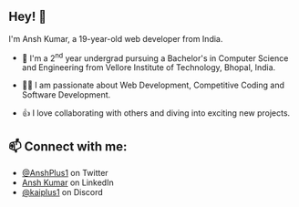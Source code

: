 ## Hey! 👋
I'm Ansh Kumar, a 19-year-old web developer from India.

- 🔭 I'm a 2<sup>nd</sup> year undergrad pursuing a Bachelor's in Computer Science and Engineering from Vellore Institute of Technology, Bhopal, India.

- 👨‍💻 I am passionate about Web Development, Competitive Coding and Software Development.

- 👍 I love collaborating with others and diving into exciting new projects.

## 📫 Connect with me:
- [@AnshPlus1](https://twitter.com/AnshPlus1) on Twitter
- [Ansh Kumar](https://www.linkedin.com/in/anshkumar14/) on LinkedIn
- [@kaiplus1](./) on Discord
